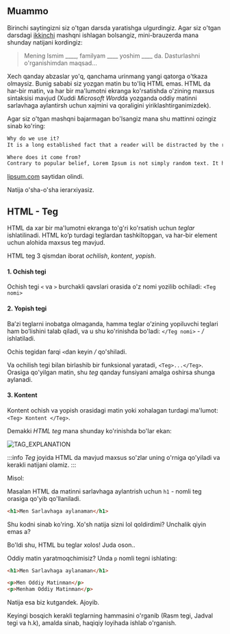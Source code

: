 ## Muammo
Birinchi saytingizni siz o'tgan darsda yaratishga ulgurdingiz. Agar siz o'tgan darsdagi [ikkinchi](#) mashqni ishlagan bolsangiz, mini-brauzerda mana shunday natijani kordingiz:

> Mening Ismim ____, familyam ____ yoshim ____ da. Dasturlashni o'rganishimdan maqsad...

Xech qanday abzaslar yo'q, qanchama urinmang yangi qatorga o'tkaza olmaysiz. Bunig sababi siz yozgan matin bu to'liq HTML emas. HTML da har-bir matin, va har bir ma'lumotni ekranga ko'rsatishda o'zining maxsus sintaksisi mavjud (Xuddi *Microsoft Word*da yozganda oddiy matinni sarlavhaga aylantirsh uchun xajmini va qoraligini yiriklashtirganimizdek). 

Agar siz o'tgan mashqni bajarmagan bo'lsangiz mana shu mattinni ozingiz sinab ko'ring:

~~~html
Why do we use it?
It is a long established fact that a reader will be distracted by the readable content of a page when looking at its layout.

Where does it come from?
Contrary to popular belief, Lorem Ipsum is not simply random text. It has roots in a piece of classical Latin literature from 45 BC, making it over 2000 years old. 
~~~

[lipsum.com](https://www.lipsum.com/) saytidan olindi.

Natija o'sha-o'sha ierarxiyasiz.

## HTML - Teg

HTML da xar bir ma'lumotni ekranga to'g'ri ko'rsatish uchun *teglar* ishlatilinadi. HTML ko’p turdagi teglardan tashkiltopgan, va har-bir element uchun alohida maxsus teg mavjud.

HTML teg 3 qismdan iborat *ochilish*, *kontent*, *yopish*.

#### 1. Ochish tegi

Ochish tegi `<` va `>` burchakli qavslari orasida o'z nomi yozilib ochiladi: `<Teg nomi>`

#### 2. Yopish tegi

Ba’zi teglarni inobatga olmaganda, hamma teglar o’zining yopiluvchi teglari ham bo’lishini talab qiladi, va u shu ko'rinishda bo'ladi: `</Teg nomi>` - */* ishlatiladi.

Ochis tegidan farqi `<`dan keyin */* qo'shiladi.

Va ochilish tegi bilan birlashib bir funksional yaratadi, `<Teg>...</Teg>`. Orasiga qo'yilgan matin, shu *teg* qanday funsiyani amalga oshirsa shunga aylanadi.

#### 3. Kontent

Kontent ochish va yopish orasidagi matin yoki xohalagan turdagi ma'lumot: `<Teg> Kontent </Teg>`.

Demakki *HTML teg* mana shunday ko'rinishda bo'lar ekan:

![TAG_EXPLANATION](https://i.ibb.co/DtDbmwn/Group-7.png)

:::info
*Teg* joyida HTML da mavjud maxsus so'zlar uning o'rniga qo'yiladi va kerakli natijani olamiz.
:::

Misol:

Masalan HTML da matinni sarlavhaga aylantrish uchun `h1` - nomli teg orasiga qo'yib qo'llaniladi.

~~~html
<h1>Men Sarlavhaga aylanaman</h1>
~~~

Shu kodni sinab ko'ring. Xo'sh natija sizni lol qoldirdimi? Unchalik qiyin emas a?

Bo'ldi shu, HTML bu teglar xolos! Juda oson..

Oddiy matin yaratmoqchimisiz? Unda `p` nomli tegni ishlating:

~~~html
<h1>Men Sarlavhaga aylanaman</h1>

<p>Men Oddiy Matinman</p>
<p>Menham Oddiy Matinman</p>
~~~

Natija esa biz kutgandek. Ajoyib.

Keyingi bosqich kerakli teglarning hammasini o'rganib (Rasm tegi, Jadval tegi va h.k), amalda sinab, haqiqiy loyihada ishlab o'rganish.
